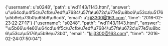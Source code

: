 {'username': u's0248', 'path': u'wd1143/1143.html', 'answer': u'\u64cd\u4f5c\u7cfb\u7edf\u7684\u57fa\u672c\u77e5\u8bc6\u53ca\u5176\u5b9e\u73b0\u65b9\u6cd5', 'email': u'kjj3300@163.com', 'time': '2016-02-23:22:27:17'}
{"username": "s0248", "path": "wd1143/1143.html", "answer": "\u5b66\u4e60\u64cd\u4f5c\u7cfb\u7edf\u7684\u57fa\u672c\u77e5\u8bc6\u53ca\u5176\u5b9e\u73b0", "email": "kjj3300@163.com", "time": "2016-02-24:07:50:04"}